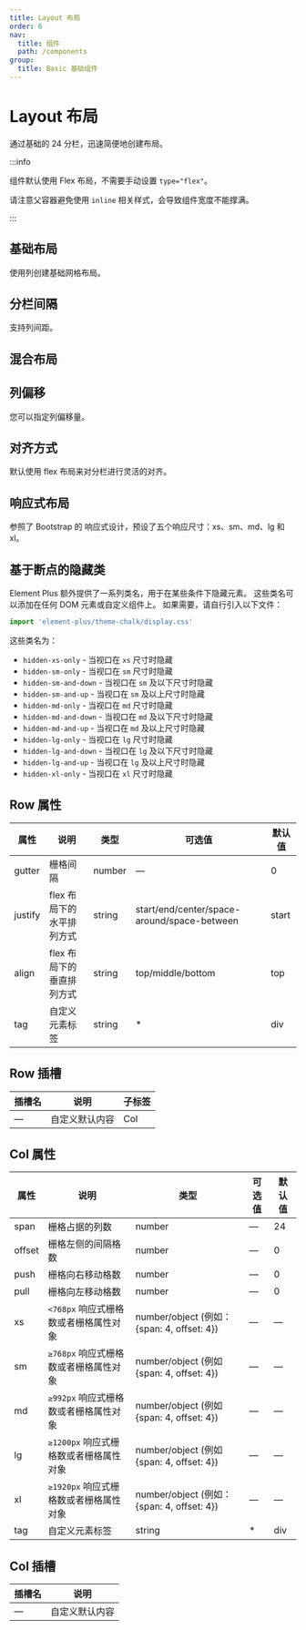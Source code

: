 ```yaml
---
title: Layout 布局
order: 6
nav:
  title: 组件
  path: /components
group:
  title: Basic 基础组件
---
```

# Layout 布局

通过基础的 24 分栏，迅速简便地创建布局。

:::info

组件默认使用 Flex 布局，不需要手动设置 `type="flex"`。

请注意父容器避免使用 `inline` 相关样式，会导致组件宽度不能撑满。

:::

## 基础布局

使用列创建基础网格布局。

<code src="./demos/basic-layout.tsx" desc="通过 `row` 和 `col` 组件，并通过 col 组件的 `span` 属性我们就可以自由地组合布局。"></code>

## 分栏间隔

支持列间距。

<code src="./demos/column-spacing.tsx" desc="行提供 `gutter` 属性来指定列之间的间距，其默认值为0。"></code>

## 混合布局

<code src="./demos/hybrid-layout.tsx" desc="通过基础的 1/24 分栏任意扩展组合形成较为复杂的混合布局。"></code>

## 列偏移

您可以指定列偏移量。

<code src="./demos/column-offset.tsx" desc="通过制定 col 组件的 `offset` 属性可以指定分栏偏移的栏数。"></code>

## 对齐方式

默认使用 flex 布局来对分栏进行灵活的对齐。

<code src="./demos/alignment.tsx" desc="属性来指定 start, center, end, space-between, space-around 其中的值来定义子元素的排版方式。"></code>

## 响应式布局

参照了 Bootstrap 的 响应式设计，预设了五个响应尺寸：xs、sm、md、lg 和 xl。

<code src="./demos/responsive-layout.tsx" ></code>

## 基于断点的隐藏类

Element Plus 额外提供了一系列类名，用于在某些条件下隐藏元素。 这些类名可以添加在任何 DOM 元素或自定义组件上。 如果需要，请自行引入以下文件：

```js
import 'element-plus/theme-chalk/display.css'
```

这些类名为：

- `hidden-xs-only` - 当视口在 `xs` 尺寸时隐藏
- `hidden-sm-only` - 当视口在 `sm` 尺寸时隐藏
- `hidden-sm-and-down` - 当视口在 `sm` 及以下尺寸时隐藏
- `hidden-sm-and-up` - 当视口在 `sm` 及以上尺寸时隐藏
- `hidden-md-only` - 当视口在 `md` 尺寸时隐藏
- `hidden-md-and-down` - 当视口在 `md` 及以下尺寸时隐藏
- `hidden-md-and-up` - 当视口在 `md` 及以上尺寸时隐藏
- `hidden-lg-only` - 当视口在 `lg` 尺寸时隐藏
- `hidden-lg-and-down` - 当视口在 `lg` 及以下尺寸时隐藏
- `hidden-lg-and-up` - 当视口在 `lg` 及以上尺寸时隐藏
- `hidden-xl-only` - 当视口在 `xl` 尺寸时隐藏

## Row 属性

| 属性      | 说明              | 类型     | 可选值                                         | 默认值   |
| ------- | --------------- | ------ | ------------------------------------------- | ----- |
| gutter  | 栅格间隔            | number | —                                           | 0     |
| justify | flex 布局下的水平排列方式 | string | start/end/center/space-around/space-between | start |
| align   | flex 布局下的垂直排列方式 | string | top/middle/bottom                           | top   |
| tag     | 自定义元素标签         | string | \*                                        | div   |

## Row 插槽

| 插槽名 | 说明      | 子标签 |
| --- | ------- | --- |
| —   | 自定义默认内容 | Col |

## Col 属性

| 属性     | 说明                         | 类型                                       | 可选值  | 默认值 |
| ------ | -------------------------- | ---------------------------------------- | ---- | --- |
| span   | 栅格占据的列数                    | number                                   | —    | 24  |
| offset | 栅格左侧的间隔格数                  | number                                   | —    | 0   |
| push   | 栅格向右移动格数                   | number                                   | —    | 0   |
| pull   | 栅格向左移动格数                   | number                                   | —    | 0   |
| xs     | `<768px` 响应式栅格数或者栅格属性对象 | number/object (例如： {span: 4, offset: 4}) | —    | —   |
| sm     | `≥768px` 响应式栅格数或者栅格属性对象    | number/object (例如 {span: 4, offset: 4})  | —    | —   |
| md     | `≥992px` 响应式栅格数或者栅格属性对象    | number/object (例如 {span: 4, offset: 4})  | —    | —   |
| lg     | `≥1200px` 响应式栅格数或者栅格属性对象   | number/object (例如 {span: 4, offset: 4})  | —    | —   |
| xl     | `≥1920px` 响应式栅格数或者栅格属性对象   | number/object (例如： {span: 4, offset: 4}) | —    | —   |
| tag    | 自定义元素标签                    | string                                   | \* | div |

## Col 插槽

| 插槽名 | 说明      |
| --- | ------- |
| —   | 自定义默认内容 |
